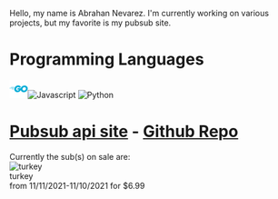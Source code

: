 Hello, my name is Abrahan Nevarez. I'm currently working on various projects, but my favorite is my pubsub site.<br/><h1>Programming Languages</h1> <div styles='display: inline-block'>![Golang](https://github.com/zenith110/zenith110/blob/main/golang_logo_icon_171073.png)![Javascript](https://github.com/zenith110/zenith110/blob/main/javascript-371774.ico) ![Python](https://github.com/zenith110/zenith110/blob/main/python-452091.ico)</div><h1>[Pubsub api site](https://www.pubsub-api.dev/) - [Github Repo](https://github.com/zenith110/pubsub_api)</h1>Currently the sub(s) on sale are: <br/>![turkey](https://pubsub-images.s3.us-east-2.amazonaws.com/turkey.jpg)<br/>turkey<br/>from 11/11/2021-11/10/2021 for $6.99<br/>
